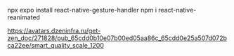 npx expo install react-native-gesture-handler
npm i react-native-reanimated



https://avatars.dzeninfra.ru/get-zen_doc/271828/pub_65cdd0b10e07b00ed05aa86c_65cdd0e25a507d072bca22ee/smart_quality_scale_1200


